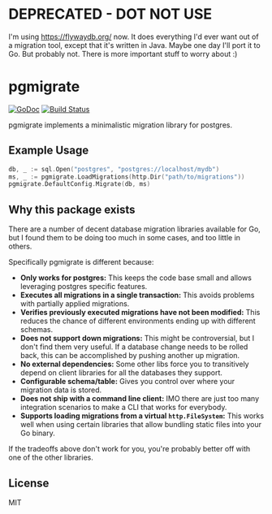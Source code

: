 # DEPRECATED - DOT NOT USE

I'm using https://flywaydb.org/ now. It does everything I'd ever want out of a migration tool, except that it's written in Java. Maybe one day I'll port it to Go. But probably not. There is more important stuff to worry about :)

# pgmigrate

[![GoDoc](https://godoc.org/github.com/felixge/pgmigrate?status.svg)](https://godoc.org/github.com/felixge/pgmigrate)
[![Build Status](https://travis-ci.org/felixge/pgmigrate.svg?branch=master)](https://travis-ci.org/felixge/pgmigrate)

pgmigrate implements a minimalistic migration library for postgres.

## Example Usage

```go
db, _ := sql.Open("postgres", "postgres://localhost/mydb")
ms, _ := pgmigrate.LoadMigrations(http.Dir("path/to/migrations"))
pgmigrate.DefaultConfig.Migrate(db, ms)
```

## Why this package exists

There are a number of decent database migration libraries available for Go,
but I found them to be doing too much in some cases, and too little in others.

Specifically pgmigrate is different because:

* **Only works for postgres:** This keeps the code base small and allows
  leveraging postgres specific features.
* **Executes all migrations in a single transaction:** This avoids problems
  with partially applied migrations.
* **Verifies previously executed migrations have not been modified:** This
  reduces the chance of different environments ending up with different
  schemas.
* **Does not support down migrations:** This might be controversial, but I
  don't find them very useful. If a database change needs to be rolled back,
  this can be accomplished by pushing another up migration.
* **No external dependencies:** Some other libs force you to transitively
  depend on client libraries for all the databases they support.
* **Configurable schema/table:** Gives you control over where your migration
  data is stored.
* **Does not ship with a command line client:** IMO there are just too many
  integration scenarios to make a CLI that works for everybody.
* **Supports loading migrations from a virtual `http.FileSystem`:** This works
  well when using certain libraries that allow bundling static files into your
  Go binary.

If the tradeoffs above don't work for you, you're probably better off with one
of the other libraries.

## License

MIT
